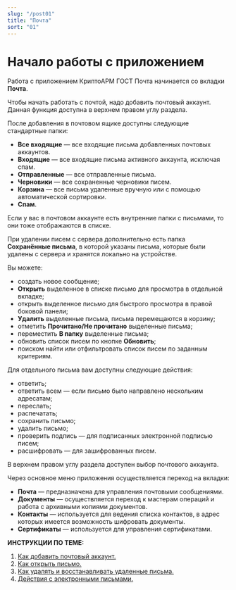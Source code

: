 ```yaml
---
slug: "/post01"
title: "Почта"
sort: "01"
---
```


# Начало работы c приложением

Работа с приложением КриптоАРМ ГОСТ Почта начинается со вкладки **Почта**.

Чтобы начать работать с почтой, надо добавить почтовый аккаунт. Данная функция доступна в верхнем правом углу раздела. 

После добавления в почтовом ящике доступны следующие стандартные папки:
- **Все входящие** — все входящие письма добавленных почтовых аккаунтов.
- **Входящие** — все входящие письма активного аккаунта, исключая спам.
- **Отправленные** — все отправленные письма.
- **Черновики** — все сохраненные черновики писем.
- **Корзина** — все письма удаленные вручную или с помощью автоматической сортировки.
- **Спам**.

Если у вас в почтовом аккаунте есть внутренние папки с письмами, то они тоже отображаются в списке.

При удалении писем с сервера дополнительно есть папка **Сохранённые письма**, в которой указаны письма, которые были удалены с сервера и хранятся локально на устройстве.

Вы можете:
-  создать новое сообщение;
-  **Открыть** выделенное в списке письмо для просмотра в отдельной вкладке;
-  открыть выделенное письмо для быстрого просмотра в правой боковой панели;
-  **Удалить** выделенные письма, письма перемещаются в корзину;
-  отметить **Прочитано/Не прочитано** выделенные письма;
-  переместить **В папку** выделенные письма;
-  обновить список писем по кнопке **Обновить**;
-  поиском найти или отфильтровать список писем по заданным критериям.

Для отдельного письма вам доступны следующие действия:  
-  ответить;
-  ответить всем — если письмо было направлено нескольким адресатам;
-  переслать;
-  распечатать;
-  сохранить письмо;
-  удалить письмо;
-  проверить подпись — для подписанных электронной подписью писем;
-  расшифровать — для зашифрованных писем.    

В верхнем правом углу раздела доступен выбор почтового аккаунта. 

Через основное меню приложения осуществляется переход на вкладки:  
- **Почта** — предназначена для управления почтовыми сообщениями.
- **Документы** — осуществляется переход к мастерам операций и работа с архивными копиями документов.
- **Контакты** — используется для ведения списка контактов, в адрес которых имеется возможность шифровать документы.
- **Сертификаты** — используется для управления сертификатами. 

 **ИНСТРУКЦИИ ПО ТЕМЕ:**  
1. [Как добавить почтовый аккаунт.](https://docs.cryptoarm.ru/06-v3.2/003-mail/02-add-account)  
2. [Как открыть письмо.](https://docs.cryptoarm.ru/06-v3.2/003-mail/04-view-mail)  
3. [Как удалять и восстанавливать удаленные письма.](https://docs.cryptoarm.ru/06-v3.2/003-mail/11-delete-mail)  
4. [Действия с электронными письмами.](https://docs.cryptoarm.ru/06-v3.2/003-mail/05-answer-mail)  